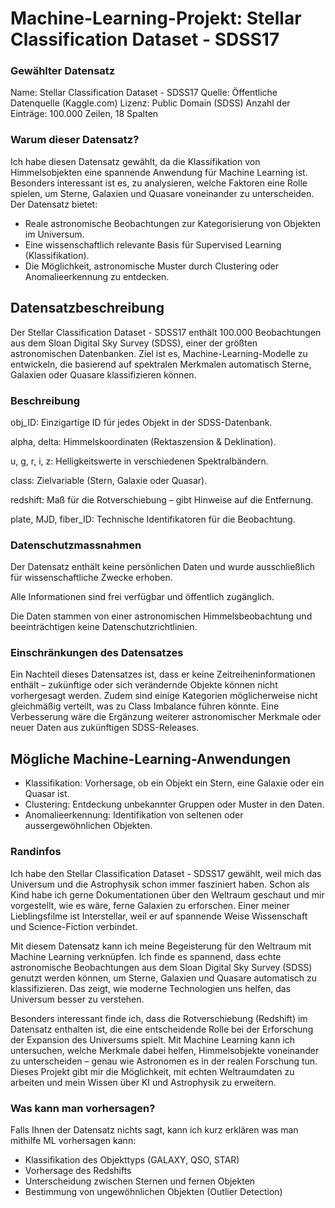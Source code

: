 # Machine-Learning-Projekt: Stellar Classification Dataset - SDSS17

### Gewählter Datensatz
Name: Stellar Classification Dataset - SDSS17
Quelle: Öffentliche Datenquelle (Kaggle.com)
Lizenz: Public Domain (SDSS)
Anzahl der Einträge: 100.000 Zeilen, 18 Spalten

### Warum dieser Datensatz?
Ich habe diesen Datensatz gewählt, da die Klassifikation von Himmelsobjekten eine spannende Anwendung für Machine Learning ist. Besonders interessant ist es, zu analysieren, welche Faktoren eine Rolle spielen, um Sterne, Galaxien und Quasare voneinander zu unterscheiden. Der Datensatz bietet:
- Reale astronomische Beobachtungen zur Kategorisierung von Objekten im Universum.
- Eine wissenschaftlich relevante Basis für Supervised Learning (Klassifikation).
- Die Möglichkeit, astronomische Muster durch Clustering oder Anomalieerkennung zu entdecken.


## Datensatzbeschreibung

Der Stellar Classification Dataset - SDSS17 enthält 100.000 Beobachtungen aus dem Sloan Digital Sky Survey (SDSS), einer der größten astronomischen Datenbanken. Ziel ist es, Machine-Learning-Modelle zu entwickeln, die basierend auf spektralen Merkmalen automatisch Sterne, Galaxien oder Quasare klassifizieren können.

### Beschreibung

obj_ID: Einzigartige ID für jedes Objekt in der SDSS-Datenbank.

alpha, delta: Himmelskoordinaten (Rektaszension & Deklination).

u, g, r, i, z: Helligkeitswerte in verschiedenen Spektralbändern.

class: Zielvariable (Stern, Galaxie oder Quasar).

redshift: Maß für die Rotverschiebung – gibt Hinweise auf die Entfernung.

plate, MJD, fiber_ID: Technische Identifikatoren für die Beobachtung.


### Datenschutzmassnahmen

Der Datensatz enthält keine persönlichen Daten und wurde ausschließlich für wissenschaftliche Zwecke erhoben.

Alle Informationen sind frei verfügbar und öffentlich zugänglich.

Die Daten stammen von einer astronomischen Himmelsbeobachtung und beeinträchtigen keine Datenschutzrichtlinien.



### Einschränkungen des Datensatzes

Ein Nachteil dieses Datensatzes ist, dass er keine Zeitreiheninformationen enthält – zukünftige oder sich verändernde Objekte können nicht vorhergesagt werden. Zudem sind einige Kategorien möglicherweise nicht gleichmäßig verteilt, was zu Class Imbalance führen könnte. Eine Verbesserung wäre die Ergänzung weiterer astronomischer Merkmale oder neuer Daten aus zukünftigen SDSS-Releases.


## Mögliche Machine-Learning-Anwendungen
- Klassifikation: Vorhersage, ob ein Objekt ein Stern, eine Galaxie oder ein Quasar ist.
- Clustering: Entdeckung unbekannter Gruppen oder Muster in den Daten.
- Anomalieerkennung: Identifikation von seltenen oder aussergewöhnlichen Objekten.

### Randinfos
Ich habe den Stellar Classification Dataset - SDSS17 gewählt, weil mich das Universum und die Astrophysik schon immer fasziniert haben. Schon als Kind habe ich gerne Dokumentationen über den Weltraum geschaut und mir vorgestellt, wie es wäre, ferne Galaxien zu erforschen. Einer meiner Lieblingsfilme ist Interstellar, weil er auf spannende Weise Wissenschaft und Science-Fiction verbindet.

Mit diesem Datensatz kann ich meine Begeisterung für den Weltraum mit Machine Learning verknüpfen. Ich finde es spannend, dass echte astronomische Beobachtungen aus dem Sloan Digital Sky Survey (SDSS) genutzt werden können, um Sterne, Galaxien und Quasare automatisch zu klassifizieren. Das zeigt, wie moderne Technologien uns helfen, das Universum besser zu verstehen.

Besonders interessant finde ich, dass die Rotverschiebung (Redshift) im Datensatz enthalten ist, die eine entscheidende Rolle bei der Erforschung der Expansion des Universums spielt. Mit Machine Learning kann ich untersuchen, welche Merkmale dabei helfen, Himmelsobjekte voneinander zu unterscheiden – genau wie Astronomen es in der realen Forschung tun. Dieses Projekt gibt mir die Möglichkeit, mit echten Weltraumdaten zu arbeiten und mein Wissen über KI und Astrophysik zu erweitern.


### Was kann man vorhersagen?
Falls Ihnen der Datensatz nichts sagt, kann ich kurz erklären was man mithilfe ML vorhersagen kann:
- Klassifikation des Objekttyps (GALAXY, QSO, STAR)
- Vorhersage des Redshifts
- Unterscheidung zwischen Sternen und fernen Objekten
- Bestimmung von ungewöhnlichen Objekten (Outlier Detection)

